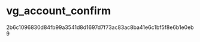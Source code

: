 vg_account_confirm
==================
2b6c1096830d84fb99a3541d8d1697d7f73ac83ac8ba41e6c1bf5f8e6b1e0eb9
